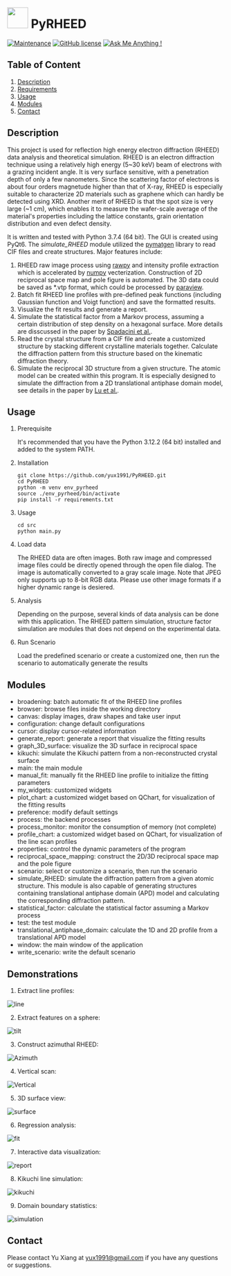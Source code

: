 # <img src="https://github.com/yux1991/PyRHEED/blob/master/src/icons/icon.png" width="48"/> PyRHEED
[![Maintenance](https://img.shields.io/badge/Maintained%3F-yes-green.svg)](https://GitHub.com/yux1991/PyRHEED/graphs/commit-activity) [![GitHub license](https://img.shields.io/github/license/yux1991/PyRHEED.svg)](https://github.com/yux1991/PyRHEED/blob/master/LICENSE) [![Ask Me Anything !](https://img.shields.io/badge/Ask%20me-anything-1abc9c.svg)](mailto:yux1991@gmail.com)

## Table of Content
1. [Description](README.md#Description)
2. [Requirements](README.md#Requirements)
3. [Usage](README.md#Usage)
4. [Modules](README.md#Structure)
5. [Contact](README.md#Contact)

## Description
This project is used for reflection high energy electron diffraction (RHEED) data analysis and theoretical simulation. 
RHEED is an electron diffraction technique using a relatively high energy (5~30 keV) beam of electrons with a grazing incident
angle. It is very surface sensitive, with a penetration depth of only a few nanometers. Since the scattering factor of electrons
is about four orders magnetude higher than that of X-ray, RHEED is especially suitable to characterize 2D materials such as graphene
which can hardly be detected using XRD. Another merit of RHEED is that the spot size is very large (~1 cm), which enables it to
measure the wafer-scale average of the material's properties including the lattice constants, grain orientation distribution and
even defect density.

It is written and tested with Python 3.7.4 (64 bit). The GUI is created using PyQt6. The *simulate_RHEED* module utilized the [pymatgen](http://pymatgen.org/) library to read CIF files and create structures. Major features include:

1. RHEED raw image process using [rawpy](https://pypi.org/project/rawpy/) and intensity profile extraction which is accelerated by [numpy](https://www.numpy.org/) vecterization. Construction of 2D reciprocal space map and pole figure is automated. The 3D data could be saved as *.vtp format, which could be processed by [paraview](https://www.paraview.org).
2. Batch fit RHEED line profiles with pre-defined peak functions (including Gaussian function and Voigt function) and save the formatted results.
3. Visualize the fit results and generate a report.
4. Simulate the statistical factor from a Markov process, assuming a certain distribution of step density on a hexagonal surface. More details are disscussed in the paper by [Spadacini et al.](https://www.sciencedirect.com/science/article/pii/0039602883904922).
5. Read the crystal structure from a CIF file and create a customized structure by stacking different crystalline materials together. Calculate the diffraction pattern from this structure based on the kinematic diffraction theory.
6. Simulate the reciprocal 3D structure from a given structure. The atomic model can be created within this program. It is especially designed to simulate the diffraction from a 2D translational antiphase domain model, see details in the paper by [Lu et al.](https://www.sciencedirect.com/science/article/pii/0039602881905410).

## Usage
1. Prerequisite

    It's recommended that you have the Python 3.12.2 (64 bit) installed and added to the system PATH.

2. Installation
    ```
    git clone https://github.com/yux1991/PyRHEED.git
    cd PyRHEED
    python -m venv env_pyrheed
    source ./env_pyrheed/bin/activate
    pip install -r requirements.txt 
    ```
3. Usage
    ```
    cd src
    python main.py
    ```
4. Load data

    The RHEED data are often images. Both raw image and compressed image files could be directly opened through the open file dialog. The image is automatically converted to a gray scale image. Note that JPEG only supports up to 8-bit RGB data. Please use other image formats if a higher dynamic range is desiered.
    
5. Analysis

    Depending on the purpose, several kinds of data analysis can be done with this application. The RHEED pattern simulation, structure factor simulation are modules that does not depend on the experimental data.

6. Run Scenario

    Load the predefined scenario or create a customized one, then run the scenario to automatically generate the results
    
## Modules 
- broadening: batch automatic fit of the RHEED line profiles
- browser: browse files inside the working directory
- canvas: display images, draw shapes and take user input
- configuration: change default configurations
- cursor: display cursor-related information
- generate_report: generate a report that visualize the fitting results
- graph_3D_surface: visualize the 3D surface in reciprocal space
- kikuchi: simulate the Kikuchi pattern from a non-reconstructed crystal surface
- main: the main module
- manual_fit: manually fit the RHEED line profile to initialize the fitting parameters
- my_widgets: customized widgets
- plot_chart: a customized widget based on QChart, for visualization of the fitting results
- preference: modify default settings
- process: the backend processes
- process_monitor: monitor the consumption of memory (not complete)
- profile_chart: a customized widget based on QChart, for visualization of the line scan profiles
- properties: control the dynamic parameters of the program
- reciprocal_space_mapping: construct the 2D/3D reciprocal space map and the pole figure
- scenario: select or customize a scenario, then run the scenario
- simulate_RHEED: simulate the diffraction pattern from a given atomic structure. This module is also capable of generating structures containing translational antiphase domain (APD) model and calculating the corresponding diffraction pattern. 
- statistical_factor: calculate the statistical factor assuming a Markov process 
- test: the test module
- translational_antiphase_domain: calculate the 1D and 2D profile from a translational APD model
- window: the main window of the application
- write_scenario: write the default scenario

## Demonstrations
1. Extract line profiles:

![line](https://user-images.githubusercontent.com/38077812/111377405-9a688e00-866e-11eb-8ef2-b25386f10d27.gif)


2. Extract features on a sphere:

![tilt](https://user-images.githubusercontent.com/38077812/111377452-aa806d80-866e-11eb-91eb-8a7f103c2077.gif)


3. Construct azimuthal RHEED:

![Azimuth](https://user-images.githubusercontent.com/38077812/111377562-cbe15980-866e-11eb-8c64-5fa6137a0d96.gif)


4. Vertical scan:

![Vertical](https://user-images.githubusercontent.com/38077812/111377572-ce43b380-866e-11eb-8b8f-e6ccd2e74a68.gif)


5. 3D surface view:

![surface](https://user-images.githubusercontent.com/38077812/111377787-1236b880-866f-11eb-8e52-60f3235085df.gif)


6. Regression analysis:

![fit](https://user-images.githubusercontent.com/38077812/111377799-16fb6c80-866f-11eb-96cd-f01dff3425ab.gif)


7. Interactive data visualization:

![report](https://user-images.githubusercontent.com/38077812/111377803-18c53000-866f-11eb-94ff-4ea16daaef3e.gif)


8. Kikuchi line simulation:

![kikuchi](https://user-images.githubusercontent.com/38077812/111377813-1bc02080-866f-11eb-8043-28bc199f8cd5.gif)


9. Domain boundary statistics:

![simulation](https://user-images.githubusercontent.com/38077812/111377823-1f53a780-866f-11eb-8b26-4638de0200c0.gif)


## Contact
Please contact Yu Xiang at [yux1991@gmail.com](mailto:yux1991@gmail.com) if you have any questions or suggestions.
